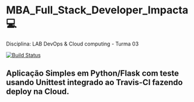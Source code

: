 # MBA_Full_Stack_Developer_Impacta 💻

Disciplina: LAB DevOps & Cloud computing - Turma 03

[![Build Status](https://app.travis-ci.com/helenharumi/devopslab091021.svg?branch=master)](https://app.travis-ci.com/helenharumi/devopslab091021)
## Aplicação Simples em Python/Flask com teste usando Unittest integrado ao Travis-CI fazendo deploy na Cloud.